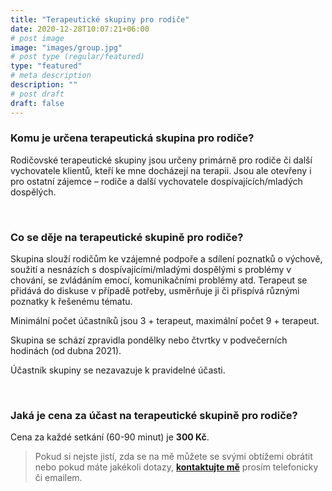 ```yaml
---
title: "Terapeutické skupiny pro rodiče"
date: 2020-12-28T10:07:21+06:00
# post image
image: "images/group.jpg"
# post type (regular/featured)
type: "featured"
# meta description
description: ""
# post draft
draft: false
---
```


### Komu je určena terapeutická skupina pro rodiče?
Rodičovské terapeutické skupiny jsou určeny primárně pro rodiče či další vychovatele klientů, kteří ke mne docházejí na terapii. Jsou ale otevřeny i pro ostatní zájemce – rodiče a další vychovatele dospívajících/mladých dospělých.

<br>

### Co se děje na terapeutické skupině pro rodiče?
Skupina slouží rodičům ke vzájemné podpoře a sdílení poznatků o výchově, soužití a nesnázích s dospívajícími/mladými dospělými s problémy v chování, se zvládáním emocí, komunikačními problémy atd.
Terapeut se přidává do diskuse v případě potřeby, usměrňuje ji či přispívá různými poznatky k řešenému tématu.

Minimální počet účastníků jsou 3 + terapeut, maximální počet 9 + terapeut.

Skupina se schází zpravidla pondělky nebo čtvrtky v podvečerních hodinách (od dubna 2021). 

Účastník skupiny se nezavazuje k pravidelné účasti.

<br>

### Jaká je cena za účast na terapeutické skupině pro rodiče?
Cena za každé setkání (60-90 minut) je **300 Kč**.

> Pokud si nejste jistí, zda se na mě můžete se svými obtížemi obrátit nebo pokud máte jakékoli dotazy, [**kontaktujte mě**](/contact) prosím telefonicky či emailem.
